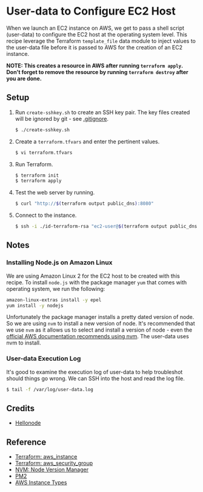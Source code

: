 # User-data to Configure EC2 Host

When we launch an EC2 instance on AWS, we get to pass a shell script (user-data) to configure the EC2 host at the operating system level. This recipe leverage the Terraform `template_file` data module to inject values to the user-data file before it is passed to AWS for the creation of an EC2 instance.

**NOTE: This creates a resource in AWS after running `terraform apply`. Don't forget to remove the resource by running `terraform destroy` after you are done.**

## Setup

1. Run `create-sshkey.sh` to create an SSH key pair. The key files created will be ignored by git - see [.gitignore](.gitignore). 

   ```bash
   $ ./create-sshkey.sh
   ```
   
1. Create a `terraform.tfvars` and enter the pertinent values.

   ```bash
   $ vi terraform.tfvars
   ```   
   
1. Run Terraform.

   ```bash
   $ terraform init
   $ terraform apply
   ```

1. Test the web server by running.

   ```bash
   $ curl "http://$(terraform output public_dns):8080"
   ```

1. Connect to the instance.

   ```bash
   $ ssh -i ./id-terraform-rsa "ec2-user@$(terraform output public_dns)"
   ```

## Notes

### Installing Node.js on Amazon Linux

We are using Amazon Linux 2 for the EC2 host to be created with this recipe. To install `node.js` with the package manager `yum` that comes with operating system, we run the following:

```bash
amazon-linux-extras install -y epel
yum install -y nodejs
```

Unfortunately the package manager installs a pretty dated version of node. So we are using `nvm` to install a new version of node. It's recommended that we use `nvm` as it allows us to select and install a version of node - even the [official AWS documentation recommends using nvm](https://docs.aws.amazon.com/sdk-for-javascript/v2/developer-guide/setting-up-node-on-ec2-instance.html). The user-data uses nvm to install.

### User-data Execution Log

It's good to examine the execution log of user-data to help troubleshot should things go wrong. We can SSH into the host and read the log file.

```bash
$ tail -f /var/log/user-data.log
``` 

## Credits

* [Hellonode](https://github.com/GoogleCloudPlatform/container-engine-samples/blob/master/hellonode/server.js)

## Reference

* [Terraform: aws_instance](https://registry.terraform.io/providers/hashicorp/aws/latest/docs/resources/instance)
* [Terraform: aws_security_group](https://registry.terraform.io/providers/hashicorp/aws/latest/docs/resources/security_group)
* [NVM: Node Version Manager](https://github.com/nvm-sh/nvm)
* [PM2](https://github.com/Unitech/pm2)
* [AWS Instance Types](https://aws.amazon.com/ec2/instance-types)
